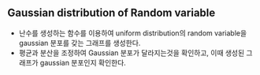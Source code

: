 ## Gaussian distribution of Random variable  
  
* 난수를 생성하는 함수를 이용하여 uniform distribution의 random variable을 gaussian 분포를 갖는 그래프를 생성한다.  
* 평균과 분산을 조정하여 Gaussian 분포가 달라지는것을 확인하고, 이때 생성된 그래프가 gaussian 분포인지 확인한다.  